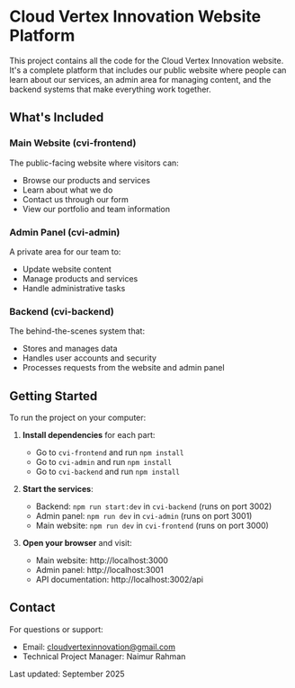 # Cloud Vertex Innovation Website Platform

This project contains all the code for the Cloud Vertex Innovation website. It's a complete platform that includes our public website where people can learn about our services, an admin area for managing content, and the backend systems that make everything work together.

## What's Included

### Main Website (cvi-frontend)
The public-facing website where visitors can:
- Browse our products and services
- Learn about what we do
- Contact us through our form
- View our portfolio and team information

### Admin Panel (cvi-admin)
A private area for our team to:
- Update website content
- Manage products and services
- Handle administrative tasks

### Backend (cvi-backend)
The behind-the-scenes system that:
- Stores and manages data
- Handles user accounts and security
- Processes requests from the website and admin panel

## Getting Started

To run the project on your computer:

1. **Install dependencies** for each part:
   - Go to `cvi-frontend` and run `npm install`
   - Go to `cvi-admin` and run `npm install`
   - Go to `cvi-backend` and run `npm install`

2. **Start the services**:
   - Backend: `npm run start:dev` in `cvi-backend` (runs on port 3002)
   - Admin panel: `npm run dev` in `cvi-admin` (runs on port 3001)
   - Main website: `npm run dev` in `cvi-frontend` (runs on port 3000)

3. **Open your browser** and visit:
   - Main website: http://localhost:3000
   - Admin panel: http://localhost:3001
   - API documentation: http://localhost:3002/api

## Contact

For questions or support:
- Email: cloudvertexinnovation@gmail.com
- Technical Project Manager: Naimur Rahman

Last updated: September 2025
